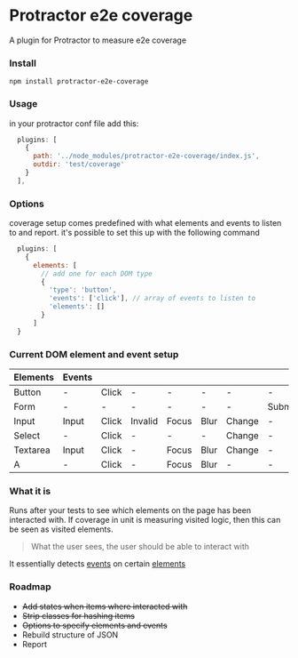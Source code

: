 # Protractor e2e coverage
A plugin for Protractor to measure e2e coverage

### Install
```npm install protractor-e2e-coverage```

### Usage
in your protractor conf file add this:
```javascript
  plugins: [
    {
      path: '../node_modules/protractor-e2e-coverage/index.js',
      outdir: 'test/coverage'
    }
  ],
```

### Options
coverage setup comes predefined with what elements and events to listen to and report.
it's possible to set this up with the following command
```javascript
  plugins: [
	{
      elements: [ 
      	// add one for each DOM type
        {
          'type': 'button',
          'events': ['click'], // array of events to listen to
          'elements': []
        }
      ]
  }
```

### Current DOM element and event setup
| Elements | Events |       |         |       |      |        |        |
|----------|--------|-------|---------|-------|------|--------|--------|
| Button   | -      | Click | -       | -     | -    | -      | -      |
| Form     | -      | -     | -       | -     | -    | -      | Submit |
| Input    | Input  | Click | Invalid | Focus | Blur | Change | -      |
| Select   | -      | Click | -       | -     | -    | Change | -      |
| Textarea | Input  | Click | -       | Focus | Blur | Change | -      |
| A        | -      | Click | -       | Focus | Blur | -      | -      |

### What it is
Runs after your tests to see which elements on the page has been interacted with.
If coverage in unit is measuring visited logic, then this can be seen as visited elements.

> What the user sees, the user should be able to interact with

It essentially detects [events](https://developer.mozilla.org/en-US/docs/Web/Events) on certain [elements](https://developer.mozilla.org/en-US/docs/Web/HTML/Element)

### Roadmap

* ~~Add states when items where interacted with~~
* ~~Strip classes for hashing items~~
* ~~Options to specify elements and events~~
* Rebuild structure of JSON
* Report
